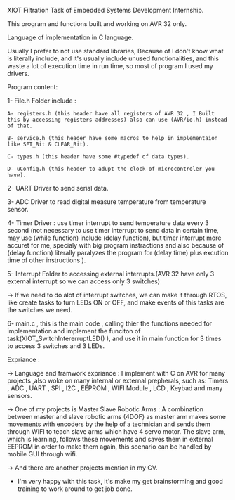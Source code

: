 XIOT Filtration Task of Embedded Systems Development Internship.

This program and functions built and working on AVR 32 only.

Language of implementation in C language.

Usually I prefer to not use standard libraries, Because of I don't know what is literally include, and it's usually include unused functionalities, and this waste a lot of execution time in run time, so most of program I used my drivers.


Program content:

1- File.h Folder include :

    A- registers.h (this header have all registers of AVR 32 , I Built this by accessing registers addresses) also can use (AVR/io.h) instead of that.
    
    B- service.h (this header have some macros to help in implementaion like SET_Bit & CLEAR_Bit).
    
    C- types.h (this header have some #typedef of data types).
    
    D- uConfig.h (this header to adupt the clock of microcontroler you have).
    
2- UART Driver to send serial data.

3- ADC Driver to read digital measure temperature from temperature sensor.

4- Timer Driver : use timer interrupt to send temperature data every 3 second (not necessary to use timer interrupt to send data in certain time, may use (while function) include (delay function), but timer interrupt more accuret for me, specialy with big program instractions and also because of (delay function) literally paralyzes the program for (delay time) plus excution time of other instructions ).

5- Interrupt Folder to accessing external interrupts.(AVR 32 have only 3 external interrupt so we can access only 3 switches)

-> If we need to do alot of interrupt switches, we can make it through RTOS, like create tasks to turn LEDs ON or OFF, and make events of this tasks are the switches we need.

6- main.c , this is the main code , calling thier the functions needed for implementation and implement the funciton of task(XIOT_SwitchIntererruptLED() ), and use it in main function for 3 times to access 3 switches and 3 LEDs.


Expriance :

-> Language and framwork expriance : I implement with C on AVR for many projects ,also woke on many internal or external prepherals, such as:
    Timers , ADC , UART , SPI , I2C , EEPROM , WIFI Module , LCD , Keybad and many sensors.

-> One of my projects is Master Slave Robotic Arms :
        A combination between master and slave robotic arms (4DOF) as master arm makes some movements with encoders by the help of a technician and sends them through WIFI to teach slave arms which have 4 servo motor. The slave arm, which is learning, follows these movements and saves them in external EEPROM in order to make them again, this scenario can be handled by mobile GUI through wifi.

-> And there are another projects mention in my CV.


- I'm very happy with this task, It's make my get brainstorming and good training to work around to get job done.
